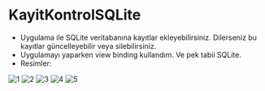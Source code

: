 # KayitKontrolSQLite

- Uygulama ile SQLite veritabanına kayıtlar ekleyebilirsiniz. Dilerseniz bu kayıtlar güncelleyebilir veya silebilirsiniz.
- Uygulamayı yaparken view binding kullandım. Ve pek tabii SQLite.
- Resimler:

![1](https://user-images.githubusercontent.com/58858983/103440593-f61ea000-4c57-11eb-87de-5828b61b8ee0.jpeg)
![2](https://user-images.githubusercontent.com/58858983/103440594-f61ea000-4c57-11eb-8101-bccfd7c8faa3.jpeg)
![3](https://user-images.githubusercontent.com/58858983/103440596-f61ea000-4c57-11eb-873b-35a6a2ebd40a.jpeg)
![4](https://user-images.githubusercontent.com/58858983/103440597-f6b73680-4c57-11eb-8520-c5edaff530b8.jpeg)
![5](https://user-images.githubusercontent.com/58858983/103440591-f5860980-4c57-11eb-8434-5a9542719e19.jpeg)

